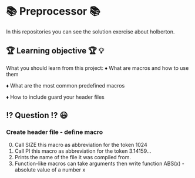# :books:  Preprocessor :books:
In this repositories you can see the solution exercise about holberton.
## :trophy: Learning objective :trophy: :bulb:
What you should learn from this project:
:diamonds: What are macros and how to use them 

:diamonds: What are the most common predefined macros

:diamonds: How to include guard your header files
## :interrobang: Question :interrobang: :smiley:
### Create header file - define macro
0. Call SIZE this macro as abbreviation for the token 1024
1. Call PI this macro as abbreviation for the token 3.14159...
2. Prints the name of the file it was compiled from.
3. Function-like macros can take arguments then write function ABS(x) - absolute value of a number x